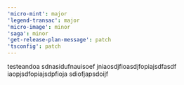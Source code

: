 ```yaml
---
'micro-mint': major
'legend-transac': major
'micro-image': minor
'saga': minor
'get-release-plan-message': patch
'tsconfig': patch
---
```


testeandoa sdnasidufnauisoef jniaosdjfioasdjfopiajsdfasdf iaopjsdfopiajsdpfioja sdiofjapsdoijf
